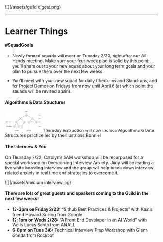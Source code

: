 ![](/assets/guild digest.png)

---

# Learner Things

#### \#SquadGoals

* Newly formed squads will meet on Tuesday 2/20, right after our All-Hands meeting. Make sure your four-week plan is solid by this point: you’ll share out to your new squad about your long term goals and your plan to pursue them over the next few weeks. 

* You’ll meet with your new squad for daily Check-ins and Stand-ups, and for Project Demos on Fridays from now until April 6 \(at which point the squads will be revised again\).

#### Algorithms & Data Structures

![](/assets/binary_tree.jpg) Thursday instruction will now include Algorithms & Data Structures practice led by the illustrious Bonnie!

#### The Interview & You

On Thursday 2/22, Carolyn’s SAM workshop will be repurposed for a special workshop on Overcoming Interview Anxiety. Judy will be leading a live white boarding interview and the group will help break down interview-related anxiety in real time and strategies to overcome it.

![](/assets/medium interview.jpg) 

#### There are lots of great guests and speakers coming to the Guild in the next few weeks!

* **12-3pm on Friday 2/23:** “Github Best Practices & Projects” with Kam’s friend Howard Sueing from Google
* **12-1pm on Weds 2/28:** “A Front End Developer in an AI World” with Wells Lucas Santo from AI4ALL
* **6-8pm on Tues 3/6:** Technical Interview Prep Workshop with Glenn Gonda from Rockbot






